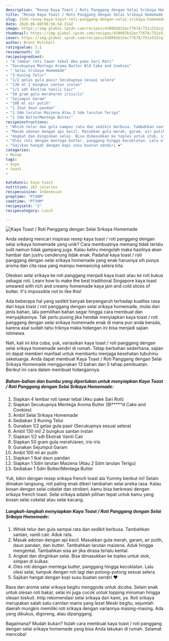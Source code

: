 ```yaml
---
description: "Resep Kaya Toast / Roti Panggang dengan Selai Srikaya Homemade Anti Gagal"
title: "Resep Kaya Toast / Roti Panggang dengan Selai Srikaya Homemade Anti Gagal"
slug: 1556-resep-kaya-toast-roti-panggang-dengan-selai-srikaya-homemade-anti-gagal
date: 2020-06-08T00:56:54.214Z
image: https://img-global.cpcdn.com/recipes/438092b32ec77678/751x532cq70/kaya-toast-roti-panggang-dengan-selai-srikaya-homemade-foto-resep-utama.jpg
thumbnail: https://img-global.cpcdn.com/recipes/438092b32ec77678/751x532cq70/kaya-toast-roti-panggang-dengan-selai-srikaya-homemade-foto-resep-utama.jpg
cover: https://img-global.cpcdn.com/recipes/438092b32ec77678/751x532cq70/kaya-toast-roti-panggang-dengan-selai-srikaya-homemade-foto-resep-utama.jpg
author: Brent Mitchell
ratingvalue: 3.1
reviewcount: 10
recipeingredient:
- "4 lembar roti tawar tebal Aku pake Sari Roti"
- "Secukupnya Mentega Aroma Butter Bld Cake and Cookies"
- " Selai Srikaya Homemade"
- "3 Kuning Telur"
- "1/2 gelas gula pasir Secukupnya sesuai selera"
- "130 ml 2 bungkus santan instan"
- "1/2 sdt Ekstrak Vanili Cair"
- "50 gram gula meraharen irisiris"
- "Sejumput Garam"
- "100 ml air putih"
- "1 Ikat daun pandan"
- "1 Sdm larutan Maizena Atau 2 Sdm larutan Terigu"
- "1 Sdm ButterMentega Butter"
recipeinstructions:
- "Whisk telur dan gula sampai rata dan sedikit berbusa. Tambahkan santan, vanili cair. Aduk rata."
- "Masak adonan dengan api kecil. Masukkan gula merah, garam, air putih, daun pandan, dan butter. Tambahkan larutan maizena. Aduk hingga mengental. Tambahkan sisa air jika dirasa terlalu kental."
- "Angkat dan dinginkan selai. Bisa dimasukkan ke toples untuk stok, simpan di kulkas."
- "Oles roti dengan mentega butter, panggang hingga kecoklatan. Lalu olesi selai, tumpuk dengan roti lagi dan potong-potong sesuai selera."
- "Sajikan hangat dengan kopi susu buatan sendiri ❤️"
categories:
- Resep
tags:
- kaya
- toast
- 

katakunci: kaya toast  
nutrition: 262 calories
recipecuisine: Indonesian
preptime: "PT40M"
cooktime: "PT39M"
recipeyield: "2"
recipecategory: Lunch

---
```



![Kaya Toast / Roti Panggang dengan Selai Srikaya Homemade](https://img-global.cpcdn.com/recipes/438092b32ec77678/751x532cq70/kaya-toast-roti-panggang-dengan-selai-srikaya-homemade-foto-resep-utama.jpg)

Anda sedang mencari inspirasi resep kaya toast / roti panggang dengan selai srikaya homemade yang unik? Cara membuatnya memang tidak terlalu sulit namun tidak gampang juga. Kalau keliru mengolah maka hasilnya akan hambar dan justru cenderung tidak enak. Padahal kaya toast / roti panggang dengan selai srikaya homemade yang enak harusnya sih punya aroma dan cita rasa yang mampu memancing selera kita.

Oleskan selai srikaya ke roti panggang menjadi kaya toast atau ke roti kukus sebagai roti. Learn how to make the best traditional Singapore kaya toast smeared with rich and creamy homemade kaya jam and cold slices of butter. It&#39;s impossible not to like this!

Ada beberapa hal yang sedikit banyak berpengaruh terhadap kualitas rasa dari kaya toast / roti panggang dengan selai srikaya homemade, mulai dari jenis bahan, lalu pemilihan bahan segar hingga cara membuat dan menyajikannya. Tak perlu pusing jika hendak menyiapkan kaya toast / roti panggang dengan selai srikaya homemade enak di mana pun anda berada, karena asal sudah tahu triknya maka hidangan ini bisa menjadi sajian istimewa.


Nah, kali ini kita coba, yuk, variasikan kaya toast / roti panggang dengan selai srikaya homemade sendiri di rumah. Tetap berbahan sederhana, sajian ini dapat memberi manfaat untuk membantu menjaga kesehatan tubuhmu sekeluarga. Anda dapat membuat Kaya Toast / Roti Panggang dengan Selai Srikaya Homemade menggunakan 13 bahan dan 5 tahap pembuatan. Berikut ini cara dalam membuat hidangannya.

<!--inarticleads1-->

##### Bahan-bahan dan bumbu yang diperlukan untuk menyiapkan Kaya Toast / Roti Panggang dengan Selai Srikaya Homemade:

1. Siapkan 4 lembar roti tawar tebal (Aku pake Sari Roti)
1. Siapkan Secukupnya Mentega Aroma Butter (Bl*****d Cake and Cookies)
1. Ambil  Selai Srikaya Homemade
1. Sediakan 3 Kuning Telur
1. Gunakan 1/2 gelas gula pasir (Secukupnya sesuai selera)
1. Ambil 130 ml/ 2 bungkus santan instan
1. Siapkan 1/2 sdt Ekstrak Vanili Cair
1. Siapkan 50 gram gula merah/aren, iris-iris
1. Gunakan Sejumput Garam
1. Ambil 100 ml air putih
1. Siapkan 1 Ikat daun pandan
1. Siapkan 1 Sdm larutan Maizena (Atau 2 Sdm larutan Terigu)
1. Sediakan 1 Sdm Butter/Mentega Butter


Yuk, bikin dengan resep srikaya french toast ala Yummy berikut ini! Selain dimakan langsung, roti paling enak diberi tambahan selai aneka rasa. Kalau bosan dengan selai cokelat dan stroberi, kamu bisa berkreasi dengan srikaya french toast. Selai srikaya adalah pilihan tepat untuk kamu yang bosan selai cokelat atau selai kacang. 

<!--inarticleads2-->

##### Langkah-langkah menyiapkan Kaya Toast / Roti Panggang dengan Selai Srikaya Homemade:

1. Whisk telur dan gula sampai rata dan sedikit berbusa. Tambahkan santan, vanili cair. Aduk rata.
1. Masak adonan dengan api kecil. Masukkan gula merah, garam, air putih, daun pandan, dan butter. Tambahkan larutan maizena. Aduk hingga mengental. Tambahkan sisa air jika dirasa terlalu kental.
1. Angkat dan dinginkan selai. Bisa dimasukkan ke toples untuk stok, simpan di kulkas.
1. Oles roti dengan mentega butter, panggang hingga kecoklatan. Lalu olesi selai, tumpuk dengan roti lagi dan potong-potong sesuai selera.
1. Sajikan hangat dengan kopi susu buatan sendiri ❤️


Rasa dan aroma selai srikaya begitu menggoda untuk dicoba. Selain enak untuk olesan roti bakar, selai ini juga cocok untuk topping minuman hingga olesan biskuit. Intip rekomendasi selai srikaya dari kami, ya. Roti srikaya merupakan salah satu camilan manis yang lezat Meski begitu, sejumlah daerah mungkin memiliki roti srikaya dengan variannya masing-masing. Ada yang dikukus, digoreng, atau dipanggang. 

Bagaimana? Mudah bukan? Itulah cara membuat kaya toast / roti panggang dengan selai srikaya homemade yang bisa Anda lakukan di rumah. Selamat mencoba!
